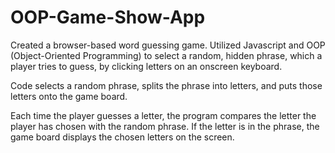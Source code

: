 # OOP-Game-Show-App
 
Created a browser-based word guessing game. Utilized Javascript and OOP (Object-Oriented Programming) to select a random, hidden phrase, which a player tries to guess, by clicking letters on an onscreen keyboard. 

Code selects a random phrase, splits the phrase into letters, and puts those letters onto the game board.

Each time the player guesses a letter, the program compares the letter the player has chosen with the random phrase. If the letter is in the phrase, the game board displays the chosen letters on the screen. 


